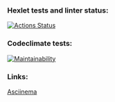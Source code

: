 ### Hexlet tests and linter status:
[![Actions Status](https://github.com/NikolaiProgramist/php-project-45/actions/workflows/hexlet-check.yml/badge.svg)](https://github.com/NikolaiProgramist/php-project-45/actions)

### Codeclimate tests:

[![Maintainability](https://api.codeclimate.com/v1/badges/dd0810323730aa39b454/maintainability)](https://codeclimate.com/github/NikolaiProgramist/php-project-45/maintainability)

### Links:

[Asciinema](https://asciinema.org/connect/60321ab9-ec4b-48fd-afb3-ef2643d7a61e)